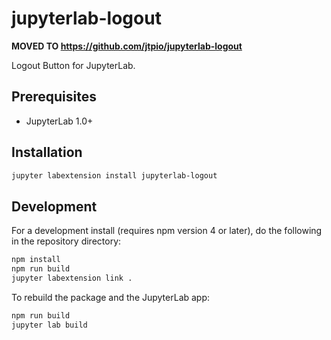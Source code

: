 # jupyterlab-logout

**MOVED TO https://github.com/jtpio/jupyterlab-logout**

Logout Button for JupyterLab.

## Prerequisites

* JupyterLab 1.0+

## Installation

```bash
jupyter labextension install jupyterlab-logout
```

## Development

For a development install (requires npm version 4 or later), do the following in the repository directory:

```bash
npm install
npm run build
jupyter labextension link .
```

To rebuild the package and the JupyterLab app:

```bash
npm run build
jupyter lab build
```

